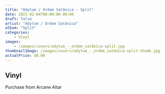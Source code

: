 ```yaml
---
title: "Adytum / Ordem Satânica - Split"
date: 2021-02-04T00:00:00-00:00
draft: false
artist: "Adytum / Ordem Satânica"
album: "Split"
categories:
    - Vinyl
images:
    - /images/covers/adytum_-_ordem_satânica-split.jpg
thumbnailImage: /images/covers/adytum_-_ordem_satânica-split-thumb.jpg
actualPrice: $0.00
---
```


## Vinyl
Purchase from Arcane Altar
